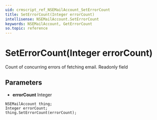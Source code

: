 ```yaml
---
uid: crmscript_ref_NSEMailAccount_SetErrorCount
title: SetErrorCount(Integer errorCount)
intellisense: NSEMailAccount.SetErrorCount
keywords: NSEMailAccount, GetErrorCount
so.topic: reference
---
```


# SetErrorCount(Integer errorCount)

Count of concurring errors of fetching email. Readonly field

## Parameters

* **errorCount** Integer

```crmscript
NSEMailAccount thing;
Integer errorCount;
thing.SetErrorCount(errorCount);
```

